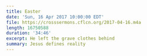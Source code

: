 ```yaml
---
title: Easter
date: 'Sun, 16 Apr 2017 10:00:00 EDT'
file: https://crosssermons.cflcn.org/2017-04-16.m4a
length: 16750588
duration: '34:46'
excerpt: He left the grave clothes behind
summary: Jesus defines reality
---
```

